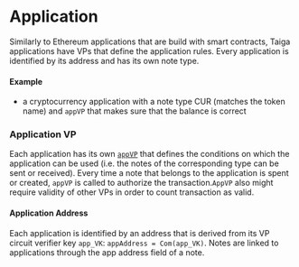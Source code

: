 # Application

Similarly to Ethereum applications that are build with smart contracts, Taiga applications have VPs that define the application rules. Every application is identified by its address and has its own note type. 

#### Example
- a cryptocurrency application with a note type CUR (matches the token name) and `appVP` that makes sure that the balance is correct

### Application VP
Each application has its own [`appVP`](./validity-predicates.md) that defines the conditions on which the application can be used (i.e. the notes of the corresponding type can be sent or received). Every time a note that belongs to the application is spent or created, `appVP` is called to authorize the transaction.`AppVP` also might require validity of other VPs in order to count transaction as valid.

#### Application Address
Each application is identified by an address that is derived from its VP circuit verifier key `app_VK`:
`appAddress = Com(app_VK)`. Notes are linked to applications through the app address field of a note.
